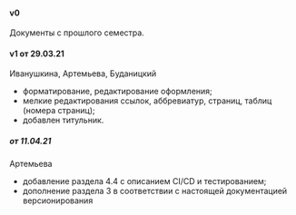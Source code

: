 #### v0 
Документы с прошлого семестра.
#### v1 от 29.03.21
Иванушкина, Артемьева, Буданицкий
* форматирование, редактирование оформления;
* мелкие редактирования ссылок, аббревиатур, страниц, таблиц (номера страниц);
* добавлен титульник.

##### от 11.04.21
Артемьева
* добавление раздела 4.4 с описанием CI/CD и тестированием;
* дополнение раздела 3 в соответствии с настоящей документацией версионирования
